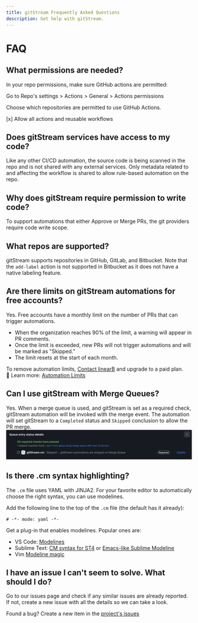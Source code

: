 ```yaml
---
title: gitStream Frequently Asked Questions
description: Get help with gitStream.
---
```

# FAQ

## What permissions are needed?

In your repo permissions, make sure GitHub actions are permitted:

Go to Repo's settings > Actions > General > Actions permissions

Choose which repositories are permitted to use GitHub Actions.

[x] Allow all actions and reusable workflows

## Does gitStream services have access to my code?

Like any other CI/CD automation, the source code is being scanned in the repo and is not shared with any external services. Only metadata related to and affecting the workflow is shared to allow rule-based automation on the repo.

## Why does gitStream require permission to write code?
To support automations that either Approve or Merge PRs, the git providers require code write scope.

## What repos are supported?

gitStream supports repositories in GitHub, GitLab, and Bitbucket. Note that the `add-label` action is not supported in Bitbucket as it does not have a native labeling feature.

## Are there limits on gitStream automations for free accounts?

Yes. Free accounts have a monthly limit on the number of PRs that can trigger automations.  

- When the organization reaches 90% of the limit, a warning will appear in PR comments.  
- Once the limit is exceeded, new PRs will not trigger automations and will be marked as "Skipped."  
- The limit resets at the start of each month.  

To remove automation limits, <a href="https://linearb.io/contact-us" target="_blank">Contact linearB</a> and upgrade to a paid plan.  
🔗 Learn more: [Automation Limits](limits.md)

## Can I use gitStream with Merge Queues?

Yes. When a merge queue is used, and gitStream is set as a required check, gitStream automation will be invoked with the merge event. The automation will set gitStream to a `Completed` status and `Skipped` conclusion to allow the PR merge.
![gitStream with Merge Queue](screenshots/merge-queue-check.png)

## Is there .cm syntax highlighting?

The `.cm` file uses YAML with JINJA2. For your favorite editor to automatically choose the right syntax, you can use modelines.

Add the following line to the top of the `.cm` file (the default has it already): 

```
# -*- mode: yaml -*-
```

Get a plug-in that enables modelines. Popular ones are:

- VS Code: [Modelines](https://marketplace.visualstudio.com/items?itemName=chrislajoie.vscode-modelines)
- Sublime Text: [CM syntax for ST4](https://packagecontrol.io/packages/Continuous%20Merge) or [Emacs-like Sublime Modeline](https://github.com/kvs/STEmacsModelines)
- Vim [Modeline magic](https://vim.fandom.com/wiki/Modeline_magic)

## I have an issue I can't seem to solve. What should I do?

Go to our issues page and check if any similar issues are already reported. If not, create a new issue with all the details so we can take a look.

Found a bug? Create a new item in the [project's issues](https://github.com/linear-b/gitstream/issues)
